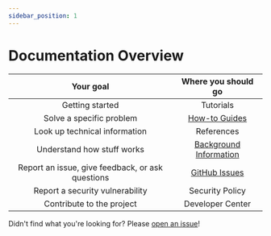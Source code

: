 ```yaml
---
sidebar_position: 1
---
```


# Documentation Overview

| Your goal | Where you should go |
| :---: | :---: |
| Getting started | Tutorials |
| Solve a specific problem | [How-to Guides](/docs/category/how-to-guides/) |
| Look up technical information | References |
| Understand how stuff works | [Background Information](/docs/background-information/) |
| Report an issue, give feedback, or ask questions | [GitHub Issues](https://github.com/evo-lua/evo-lua.github.io/issues) |
| Report a security vulnerability | Security Policy |
| Contribute to the project | Developer Center |

Didn't find what you're looking for? Please [open an issue](https://github.com/evo-lua/evo-lua.github.io/issues/new)!
